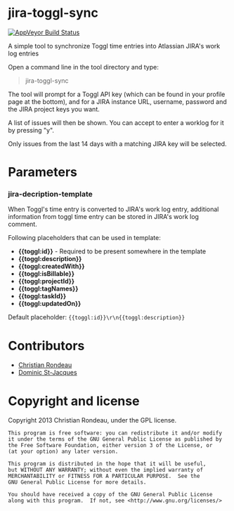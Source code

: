 jira-toggl-sync
===============

[![AppVeyor Build Status](https://ci.appveyor.com/api/projects/status/fg2po52e24qj2bc9?svg=true)](https://ci.appveyor.com/project/christianrondeau/jira-toggl-sync)

A simple tool to synchronize Toggl time entries into Atlassian JIRA's work log entries

Open a command line in the tool directory and type:

> jira-toggl-sync

The tool will prompt for a Toggl API key (which can be found in your profile page at the bottom), and for a JIRA instance URL, username, password and the JIRA project keys you want.

A list of issues will then be shown. You can accept to enter a worklog for it by pressing "y".

Only issues from the last 14 days with a matching JIRA key will be selected.

Parameters
============
### jira-decription-template
When Toggl's time entry is converted to JIRA's work log entry, additional information from toggl time entry can be stored in JIRA's work log comment.

Following placeholders that can be used in template:
- **{{toggl:id}}** - Required to be present somewhere in the template
- **{{toggl:description}}**
- **{{toggl:createdWith}}**
- **{{toggl:isBillable}}**
- **{{toggl:projectId}}**
- **{{toggl:tagNames}}**
- **{{toggl:taskId}}**
- **{{toggl:updatedOn}}**

Default placeholder: `{{toggl:id}}\r\n{{toggl:description}}`

Contributors
============

* [Christian Rondeau](https://github.com/christianrondeau)
* [Dominic St-Jacques](https://github.com/dstj)

Copyright and license
=====================

Copyright 2013 Christian Rondeau, under the GPL license.

    This program is free software: you can redistribute it and/or modify
    it under the terms of the GNU General Public License as published by
    the Free Software Foundation, either version 3 of the License, or
    (at your option) any later version.

    This program is distributed in the hope that it will be useful,
    but WITHOUT ANY WARRANTY; without even the implied warranty of
    MERCHANTABILITY or FITNESS FOR A PARTICULAR PURPOSE.  See the
    GNU General Public License for more details.

    You should have received a copy of the GNU General Public License
    along with this program.  If not, see <http://www.gnu.org/licenses/>
